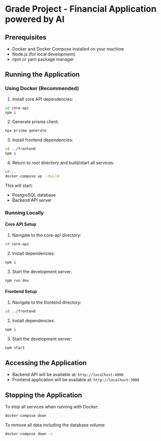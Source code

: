 # Grade Project - Financial Application powered by AI

## Prerequisites

- Docker and Docker Compose installed on your machine
- Node.js (for local development)
- npm or yarn package manager

## Running the Application

### Using Docker (Recommended)

1. Install core API dependencies:
```bash
cd core-api
npm i
```

2. Generate prisma client:
```bash
npx prisma generate
```

3. Install frontend dependencies:
```bash
cd ../frontend
npm i
```

4. Return to root directory and build/start all services:
```bash
cd ..
docker-compose up --build
```

This will start:
- PostgreSQL database
- Backend API server

### Running Locally

#### Core API Setup

1. Navigate to the core-api directory:
```bash
cd core-api
```

2. Install dependencies:
```bash
npm i
```

3. Start the development server:
```bash
npm run dev
```

#### Frontend Setup

1. Navigate to the frontend directory:
```bash
cd ../frontend
```

2. Install dependencies:
```bash
npm i
```

3. Start the development server:
```bash
npm start
```

## Accessing the Application

- Backend API will be available at: `http://localhost:4000`
- Frontend application will be available at: `http://localhost:3000`

## Stopping the Application

To stop all services when running with Docker:
```bash
docker-compose down
```

To remove all data including the database volume:
```bash
docker-compose down -v
```

